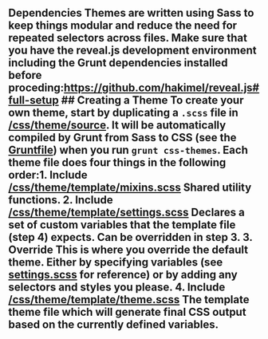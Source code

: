 ## Dependencies Themes are written using Sass to keep things modular and reduce the need for repeated selectors across files. Make sure that you have the reveal.js development environment including the Grunt dependencies installed before proceding:https://github.com/hakimel/reveal.js#full-setup ## Creating a Theme To create your own theme, start by duplicating a ```.scss``` file in [/css/theme/source](https://github.com/hakimel/reveal.js/blob/master/css/theme/source). It will be automatically compiled by Grunt from Sass to CSS (see the [Gruntfile](https://github.com/hakimel/reveal.js/blob/master/Gruntfile.js)) when you run `grunt css-themes`. Each theme file does four things in the following order:1. **Include [/css/theme/template/mixins.scss](https://github.com/hakimel/reveal.js/blob/master/css/theme/template/mixins.scss)** Shared utility functions. 2. **Include [/css/theme/template/settings.scss](https://github.com/hakimel/reveal.js/blob/master/css/theme/template/settings.scss)** Declares a set of custom variables that the template file (step 4) expects. Can be overridden in step 3. 3. **Override** This is where you override the default theme. Either by specifying variables (see [settings.scss](https://github.com/hakimel/reveal.js/blob/master/css/theme/template/settings.scss) for reference) or by adding any selectors and styles you please. 4. **Include [/css/theme/template/theme.scss](https://github.com/hakimel/reveal.js/blob/master/css/theme/template/theme.scss)** The template theme file which will generate final CSS output based on the currently defined variables. 